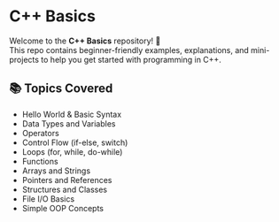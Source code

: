 # C++ Basics

Welcome to the **C++ Basics** repository! 🚀  
This repo contains beginner-friendly examples, explanations, and mini-projects to help you get started with programming in C++.

## 📚 Topics Covered

- Hello World & Basic Syntax
- Data Types and Variables
- Operators
- Control Flow (if-else, switch)
- Loops (for, while, do-while)
- Functions
- Arrays and Strings
- Pointers and References
- Structures and Classes
- File I/O Basics
- Simple OOP Concepts
